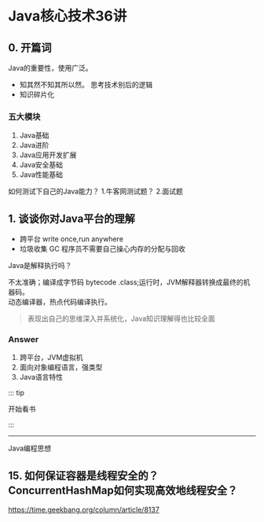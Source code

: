 # Java核心技术36讲

## 0. 开篇词

Java的重要性，使用广泛。

- 知其然不知其所以然。
  思考技术别后的逻辑
- 知识碎片化

### 五大模块

1. Java基础
2. Java进阶
3. Java应用开发扩展
4. Java安全基础
5. Java性能基础

如何测试下自己的Java能力？
1.牛客网测试题？
2.面试题

## 1. 谈谈你对Java平台的理解

- 跨平台
write once,run anywhere
- 垃圾收集 GC
程序员不需要自己操心内存的分配与回收

Java是解释执行吗？

不太准确；编译成字节码 bytecode .class;运行时，JVM解释器转换成最终的机器码。  
动态编译器，热点代码编译执行。

> 表现出自己的思维深入并系统化，Java知识理解得也比较全面

### Answer

1. 跨平台，JVM虚拟机
2. 面向对象编程语言，强类型
3. Java语言特性

::: tip

开始看书

:::

---
Java编程思想


## 15. 如何保证容器是线程安全的？ConcurrentHashMap如何实现高效地线程安全？

https://time.geekbang.org/column/article/8137